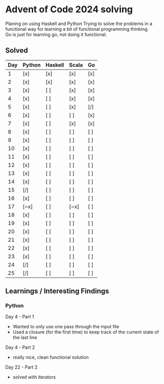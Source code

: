# Advent of Code 2024 solving

Planing on using Haskell and Python
Trying to solve the problems in a functional way for learning a bit of functional programming thinking.\
Go is just for learning go, not doing it functional.

## Solved

| Day | Python | Haskell | Scala  | Go    |
|-----|--------|---------|--------|-------|
| 1   | \[x\]  | \[x\]   | \[x\]  | \[x\] |
| 2   | \[x\]  | \[x\]   | \[x\]  | \[x\] |
| 3   | \[x\]  | \[ \]   | \[x\]  | \[x\] |
| 4   | \[x\]  | \[ \]   | \[x\]  | \[x\] |
| 5   | \[x\]  | \[ \]   | \[x\]  | \[/\] |
| 6   | \[x\]  | \[ \]   | \[ \]  | \[x\] |
| 7   | \[x\]  | \[ \]   | \[x\]  | \[x\] |
| 8   | \[x\]  | \[ \]   | \[ \]  | \[ \] |
| 9   | \[x\]  | \[ \]   | \[ \]  | \[ \] |
| 10  | \[x\]  | \[ \]   | \[ \]  | \[ \] |
| 11  | \[x\]  | \[ \]   | \[ \]  | \[ \] |
| 12  | \[x\]  | \[ \]   | \[ \]  | \[ \] |
| 13  | \[x\]  | \[ \]   | \[ \]  | \[ \] |
| 14  | \[x\]  | \[ \]   | \[ \]  | \[ \] |
| 15  | \[/\]  | \[ \]   | \[ \]  | \[ \] |
| 16  | \[x\]  | \[ \]   | \[ \]  | \[ \] |
| 17  | \[~x\] | \[ \]   | \[~x\] | \[ \] |
| 18  | \[x\]  | \[ \]   | \[ \]  | \[ \] |
| 19  | \[x\]  | \[ \]   | \[ \]  | \[ \] |
| 20  | \[x\]  | \[ \]   | \[ \]  | \[ \] |
| 21  | \[x\]  | \[ \]   | \[ \]  | \[ \] |
| 22  | \[x\]  | \[ \]   | \[ \]  | \[ \] |
| 23  | \[x\]  | \[ \]   | \[ \]  | \[ \] |
| 24  | \[/\]  | \[ \]   | \[ \]  | \[ \] |
| 25  | \[/\]  | \[ \]   | \[ \]  | \[ \] |

## Learnings / Interesting Findings

### Python

Day 4 - Part 1

- Wanted to only use one pass through the input file
- Used a closure (for the first time) to keep track of the current state of the last line

Day 4 - Part 2

- really nice, clean functional solution

Day 22 - Part 2

- solved with iterators
